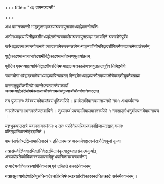 +++
title = "४६ वामनजयन्ती"

+++

अथ वामनजयन्ती भाद्रशुक्लाद्वादश्यांश्रवणयुतायांमध्याह्नेवामनोत्पत्तिः

अतोमध्याह्नव्यापिनीद्वादशीमध्याह्नेततोन्यत्रकालेवाश्रवणयुताग्राह्या उभयदिने श्रवणयोगेपूर्वैव

सर्वथाद्वादश्याःश्रवणयोगाभावे एकादश्यामेवश्रवणसत्त्वेमध्याह्नव्यापिनीमपिद्वादशींविहायैकादश्यामेवव्रतंकार्यम्

शुद्धैकादश्यांश्रवणाभावेदशमीविद्धैकादश्यामपिश्रवणयुतायांव्रतम्

पूर्वदिन एवमध्याह्नव्यापिनीद्वादशीपरदिनेमध्याह्नादन्यत्रकालेश्रवणयुतातदापूर्वैव तिथिद्वयेपि

श्रवणयोगाभावेद्वादश्यामेवमध्याह्नव्यापिन्यांव्रतम् दिनद्वयेमध्याह्नव्याप्तौतदव्याप्तौचैकादशीयुक्तैवग्राह्या

पारणातुपूर्वोक्तरीत्योभयान्तेऽन्यतरान्तेवाकार्यां अत्रमध्याह्नेनदीसंगमेस्नात्वासौवर्णवामनंसंपूज्यार्घ्यंसौवर्णपात्रेणदद्यात्

तत्र पूजामन्त्रः देवेश्वरायदेवायदेवसंभूतिकारिणे । प्रभवेसर्वदेवानांवामनायनमो नमः१ अथार्घ्यमन्त्रः

नमस्तेपद्मनाभाभनमस्तेजलशायिने । तुभ्यमर्घ्यं प्रयच्छामिबालवामनरूपिणे १ नमःशार्ङ्गधनुर्बाणपाणयेवामनायच ।

यज्ञभुकफलदात्रे चवामनायनमोनमः २ ततः परदिनेसपरिवारंवामनंद्विजायदद्यात् वामनः प्रतिगृह्णातिवामनोहंददामिते ।

वामनंसर्वतोभद्रंद्विजायप्रतिपादये १ इतिदानमन्त्रः अस्यामेवद्वादश्यांरात्रौदेवपूजां कृत्वा

तत्रासंभवेदिवैववादधिव्रतंनिवेद्यदधिदानंकृत्वादुग्धव्रतसंकल्पंकुर्यात् अत्रपयोव्रतेपयोविकारस्यपायसादेदुग्धपाचितान्नस्यचवर्जनम्

दध्यादेःपयोविकारस्यापिनिवर्जनम् एवं दधिव्रते तक्रादेर्नवर्जनम्

यत्रप्रसूतायागोर्दशदिनेषुसंधिन्यादेश्चक्षीरनिषेधस्तत्रखीरविकारस्यदधितक्रादेः सर्वस्यैववर्जनम् ।
